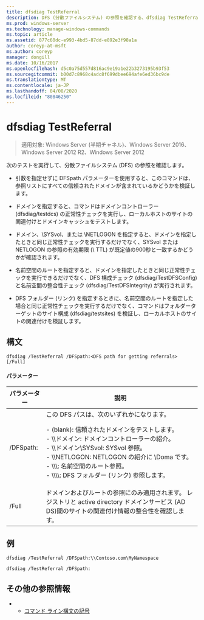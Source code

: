 ```yaml
---
title: dfsdiag TestReferral
description: DFS (分散ファイルシステム) の参照を確認する、dfsdiag TestReferral の Windows コマンドに関するトピック。
ms.prod: windows-server
ms.technology: manage-windows-commands
ms.topic: article
ms.assetid: 877c60dc-e993-4bd5-87dd-e892e3f98a1a
author: coreyp-at-msft
ms.author: coreyp
manager: dongill
ms.date: 10/16/2017
ms.openlocfilehash: d5c0a75d557d816ac9e19a1e22b3273195b93f53
ms.sourcegitcommit: b00d7c8968c4adc8f699dbee694afe6ed36bc9de
ms.translationtype: MT
ms.contentlocale: ja-JP
ms.lasthandoff: 04/08/2020
ms.locfileid: "80846250"
---
```

# <a name="dfsdiag-testreferral"></a>dfsdiag TestReferral

>適用対象: Windows Server (半期チャネル)、Windows Server 2016、Windows Server 2012 R2、Windows Server 2012

次のテストを実行して、分散ファイルシステム (DFS) の参照を確認します。

- 引数を指定せずに DFSpath パラメーターを使用すると、このコマンドは、参照リストにすべての信頼されたドメインが含まれているかどうかを検証します。

- ドメインを指定すると、コマンドはドメインコントローラー (dfsdiag/testdcs) の正常性チェックを実行し、ローカルホストのサイトの関連付けとドメインキャッシュをテストします。

- ドメイン、\SYSvol、または \NETLOGON を指定すると、ドメインを指定したときと同じ正常性チェックを実行するだけでなく、SYSvol または NETLOGON の参照の有効期限 (\ TTL) が既定値の900秒と一致するかどうかが確認されます。

- 名前空間のルートを指定すると、ドメインを指定したときと同じ正常性チェックを実行できるだけでなく、DFS 構成チェック (dfsdiag/TestDFSConfig) と名前空間の整合性チェック (dfsdiag/TestDFSIntegrity) が実行されます。

- DFS フォルダー (リンク) を指定するときに、名前空間のルートを指定した場合と同じ正常性チェックを実行するだけでなく、コマンドはフォルダーターゲットのサイト構成 (dfsdiag/testsites) を検証し、ローカルホストのサイトの関連付けを検証します。

## <a name="syntax"></a>構文

```
dfsdiag /TestReferral /DFSpath:<DFS path for getting referrals> [/Full]
```

#### <a name="parameters"></a>パラメーター

|パラメーター|説明|
|-------|--------|
| /DFSpath:<path for getting referrals>|この DFS パスは、次のいずれかになります。<p>-   \(blank\): 信頼されたドメインをテストします。<br />-   \\\\ドメイン: ドメインコントローラーの紹介。<br />-   \\\\ドメイン\\SYSvol: SYSvol 参照。<br />-   \\\\NETLOGON: NETLOGON の紹介に \\Doma です。<br />-   \\\\<Domain or server>\\<Namespace Root>: 名前空間のルート参照。<br />-   \\\\<Domain or server>\\<Namespace root>\\<DFS folder>: DFS フォルダー \(リンク\) 参照します。|
|/Full|ドメインおよびルートの参照にのみ適用されます。 レジストリと active directory ドメインサービス \(AD DS\)間のサイトの関連付け情報の整合性を確認します。|

## <a name="examples"></a><a name=BKMK_Examples></a>例

```
dfsdiag /TestReferral /DFSpath:\\Contoso.com\MyNamespace
```

```
dfsdiag /TestReferral /DFSpath:
```

## <a name="additional-references"></a>その他の参照情報

-   - [コマンド ライン構文の記号](command-line-syntax-key.md)



